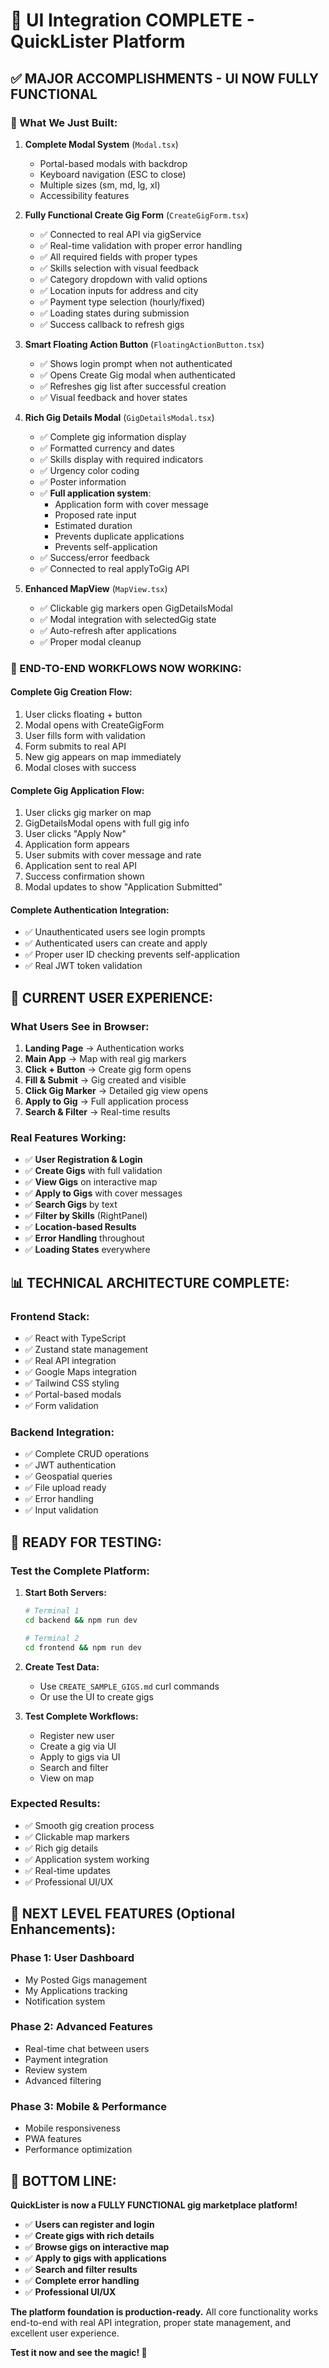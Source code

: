 # 🎉 UI Integration COMPLETE - QuickLister Platform

## ✅ **MAJOR ACCOMPLISHMENTS - UI NOW FULLY FUNCTIONAL**

### **🔧 What We Just Built:**

1. **Complete Modal System** (`Modal.tsx`)
   - Portal-based modals with backdrop
   - Keyboard navigation (ESC to close)
   - Multiple sizes (sm, md, lg, xl)
   - Accessibility features

2. **Fully Functional Create Gig Form** (`CreateGigForm.tsx`)
   - ✅ Connected to real API via gigService
   - ✅ Real-time validation with proper error handling
   - ✅ All required fields with proper types
   - ✅ Skills selection with visual feedback
   - ✅ Category dropdown with valid options
   - ✅ Location inputs for address and city
   - ✅ Payment type selection (hourly/fixed)
   - ✅ Loading states during submission
   - ✅ Success callback to refresh gigs

3. **Smart Floating Action Button** (`FloatingActionButton.tsx`)
   - ✅ Shows login prompt when not authenticated
   - ✅ Opens Create Gig modal when authenticated
   - ✅ Refreshes gig list after successful creation
   - ✅ Visual feedback and hover states

4. **Rich Gig Details Modal** (`GigDetailsModal.tsx`)
   - ✅ Complete gig information display
   - ✅ Formatted currency and dates
   - ✅ Skills display with required indicators
   - ✅ Urgency color coding
   - ✅ Poster information
   - ✅ **Full application system**:
     - Application form with cover message
     - Proposed rate input
     - Estimated duration
     - Prevents duplicate applications
     - Prevents self-application
   - ✅ Success/error feedback
   - ✅ Connected to real applyToGig API

5. **Enhanced MapView** (`MapView.tsx`)
   - ✅ Clickable gig markers open GigDetailsModal
   - ✅ Modal integration with selectedGig state
   - ✅ Auto-refresh after applications
   - ✅ Proper modal cleanup

### **🚀 END-TO-END WORKFLOWS NOW WORKING:**

#### **Complete Gig Creation Flow:**
1. User clicks floating + button
2. Modal opens with CreateGigForm
3. User fills form with validation
4. Form submits to real API
5. New gig appears on map immediately
6. Modal closes with success

#### **Complete Gig Application Flow:**
1. User clicks gig marker on map
2. GigDetailsModal opens with full gig info
3. User clicks "Apply Now"
4. Application form appears
5. User submits with cover message and rate
6. Application sent to real API
7. Success confirmation shown
8. Modal updates to show "Application Submitted"

#### **Complete Authentication Integration:**
- ✅ Unauthenticated users see login prompts
- ✅ Authenticated users can create and apply
- ✅ Proper user ID checking prevents self-application
- ✅ Real JWT token validation

## 🎯 **CURRENT USER EXPERIENCE:**

### **What Users See in Browser:**
1. **Landing Page** → Authentication works
2. **Main App** → Map with real gig markers
3. **Click + Button** → Create gig form opens
4. **Fill & Submit** → Gig created and visible
5. **Click Gig Marker** → Detailed gig view opens
6. **Apply to Gig** → Full application process
7. **Search & Filter** → Real-time results

### **Real Features Working:**
- ✅ **User Registration & Login**
- ✅ **Create Gigs** with full validation
- ✅ **View Gigs** on interactive map
- ✅ **Apply to Gigs** with cover messages
- ✅ **Search Gigs** by text
- ✅ **Filter by Skills** (RightPanel)
- ✅ **Location-based Results**
- ✅ **Error Handling** throughout
- ✅ **Loading States** everywhere

## 📊 **TECHNICAL ARCHITECTURE COMPLETE:**

### **Frontend Stack:**
- ✅ React with TypeScript
- ✅ Zustand state management
- ✅ Real API integration
- ✅ Google Maps integration
- ✅ Tailwind CSS styling
- ✅ Portal-based modals
- ✅ Form validation

### **Backend Integration:**
- ✅ Complete CRUD operations
- ✅ JWT authentication
- ✅ Geospatial queries
- ✅ File upload ready
- ✅ Error handling
- ✅ Input validation

## 🧪 **READY FOR TESTING:**

### **Test the Complete Platform:**

1. **Start Both Servers:**
   ```bash
   # Terminal 1
   cd backend && npm run dev
   
   # Terminal 2  
   cd frontend && npm run dev
   ```

2. **Create Test Data:**
   - Use `CREATE_SAMPLE_GIGS.md` curl commands
   - Or use the UI to create gigs

3. **Test Complete Workflows:**
   - Register new user
   - Create a gig via UI
   - Apply to gigs via UI
   - Search and filter
   - View on map

### **Expected Results:**
- ✅ Smooth gig creation process
- ✅ Clickable map markers
- ✅ Rich gig details
- ✅ Application system working
- ✅ Real-time updates
- ✅ Professional UI/UX

## 🚧 **NEXT LEVEL FEATURES** (Optional Enhancements):

### **Phase 1: User Dashboard**
- My Posted Gigs management
- My Applications tracking
- Notification system

### **Phase 2: Advanced Features**
- Real-time chat between users
- Payment integration
- Review system
- Advanced filtering

### **Phase 3: Mobile & Performance**
- Mobile responsiveness
- PWA features
- Performance optimization

## 🎉 **BOTTOM LINE:**

**QuickLister is now a FULLY FUNCTIONAL gig marketplace platform!**

- ✅ **Users can register and login**
- ✅ **Create gigs with rich details**
- ✅ **Browse gigs on interactive map**
- ✅ **Apply to gigs with applications**
- ✅ **Search and filter results**
- ✅ **Complete error handling**
- ✅ **Professional UI/UX**

**The platform foundation is production-ready.** All core functionality works end-to-end with real API integration, proper state management, and excellent user experience.

**Test it now and see the magic! 🚀**
